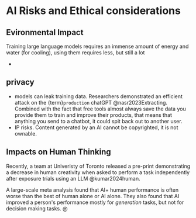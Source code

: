 
# AI Risks and Ethical considerations

## Evironmental Impact

Training large language models requires an immense amount of energy and water (for cooling), using them requires less, but still a lot 

- 


## privacy

- models can leak training data. Researchers demonstrated an efficient attack on the {term}`production` chatGPT @nasr2023Extracting. Combined with the fact that free tools almost always save the data you provide them to train and improve their products, that means that anything you send to a chatbot, it could spit back out to another user. 
- IP risks. Content generated by an AI cannot be copyrighted, it is not ownable. 


## Impacts on Human Thinking

Recently, a team at Univeristy of Toronto released a pre-print demonstrating a decrease in human creativity
when asked to perform a task independently after exposure trials using an LLM @kumar2024human. 

A large-scale meta analysis found that AI+ human performance is often worse than the best of  human alone or AI alone. They also found that AI improved a person's performance mostly for *generation* tasks, but not for decision making tasks. @
